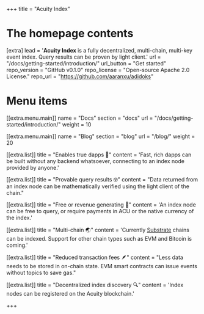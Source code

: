 +++
title = "Acuity Index"


# The homepage contents
[extra]
lead = '<b>Acuity Index</b> is a fully decentralized, multi-chain, multi-key event index. Query results can be proven by light client.'
url = "/docs/getting-started/introduction/"
url_button = "Get started"
repo_version = "GitHub v0.1.0"
repo_license = "Open-source Apache 2.0 License."
repo_url = "https://github.com/aaranxu/adidoks"

# Menu items
[[extra.menu.main]]
name = "Docs"
section = "docs"
url = "/docs/getting-started/introduction/"
weight = 10

[[extra.menu.main]]
name = "Blog"
section = "blog"
url = "/blog/"
weight = 20

[[extra.list]]
title = "Enables true dapps 🦄"
content = 'Fast, rich dapps can be built without any backend whatsoever, connecting to an index node provided by anyone.'

[[extra.list]]
title = "Provable query results 🤓"
content = "Data returned from an index node can be mathematically verified using the light client of the chain."

[[extra.list]]
title = "Free or revenue generating 🤑"
content = 'An index node can be free to query, or require payments in ACU or the native currency of the index.'

[[extra.list]]
title = "Multi-chain 🌏"
content = 'Currently <a href="https://substrate.io/" target="_blank">Substrate</a> chains can be indexed. Support for other chain types such as EVM and Bitcoin is coming.'

[[extra.list]]
title = "Reduced transaction fees 🪶"
content = "Less data needs to be stored in on-chain state. EVM smart contracts can issue events without topics to save gas."

[[extra.list]]
title = "Decentralized index discovery 🔍"
content = 'Index nodes can be registered on the Acuity blockchain.'

+++
